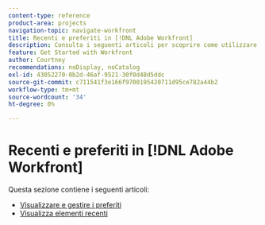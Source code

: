 ```yaml
---
content-type: reference
product-area: projects
navigation-topic: navigate-workfront
title: Recenti e preferiti in [!DNL Adobe Workfront]
description: Consulta i seguenti articoli per scoprire come utilizzare i preferiti e gli ultimi in Workfront.
feature: Get Started with Workfront
author: Courtney
recommendations: noDisplay, noCatalog
exl-id: 43052270-0b2d-46af-9521-30f0d48d5ddc
source-git-commit: c711541f3e166f9700195420711d95ce782a44b2
workflow-type: tm+mt
source-wordcount: '34'
ht-degree: 0%

---
```


# Recenti e preferiti in [!DNL Adobe Workfront]

Questa sezione contiene i seguenti articoli:

* [Visualizzare e gestire i preferiti](../../../workfront-basics/navigate-workfront/recent-and-favorites/view-and-manage-favorites.md)
* [Visualizza elementi recenti](../../../workfront-basics/navigate-workfront/recent-and-favorites/view-recent-items.md)
